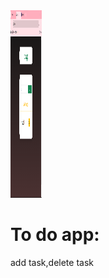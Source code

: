 <img src='front.png' height=300px width=50vw style='margin:auto;'>


# To do app:
add task,delete task